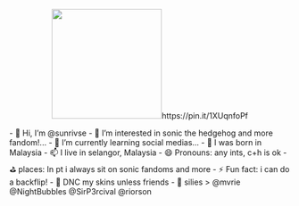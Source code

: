 <p align="center">
<img src="https://media.discordapp
.net/attachments//1196764336656502797
/123643988520491071/Untitled84
_20240505051018.png?ex=663803e0&is=
6636b260&hm=af15cb660ac8fdc84d56427023
bb9211a331a24630fb4c1be6db9a28c7ff6c0f&
"<width="197" height="197">https://pin.it/1XUqnfoPf
</p>
- 👋 Hi, I’m @sunrivse
- 👀 I’m interested in sonic the hedgehog and more fandom!...
- 🌱 I’m currently learning social medias...
- 💞️ I was born in Malaysia
- 📫 I live in selangor, Malaysia 
- 😄 Pronouns: any ints, c+h is ok
- ⛳ places: In pt i always sit on sonic fandoms and more
- ⚡ Fun fact: i can do a backflip!
- 🚫 DNC my skins unless friends
- 🎉 silies > @mvrie @NightBubbles @SirP3rcival @riorson
